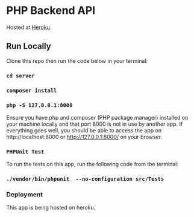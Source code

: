 # PHP Backend API

Hosted at [Heroku](https://tkassignment.herokuapp.com/).

## Run Locally

Clone this repo then run the code below in your terminal:

### `cd server`
### `composer install`
### `php -S 127.0.0.1:8000`

Ensure you have php and composer (PHP package manager) installed on your machine locally and that port 8000 is not in use by another app. If everything goes well, you should be able to access the app on http://localhost:8000 or http://127.0.0.1:8000/ on your browser.

### `PHPUnit Test`

To run the tests on this app, run the following code from the terminal:

### `./vendor/bin/phpunit  --no-configuration src/Tests`

### Deployment

This app is being hosted on heroku.
